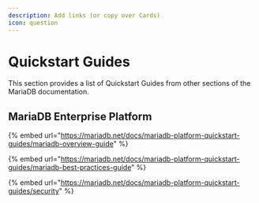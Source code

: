 ```yaml
---
description: Add links (or copy over Cards)
icon: question
---
```


# Quickstart Guides

This section provides a list of Quickstart Guides from other sections of the MariaDB documentation.

## MariaDB Enterprise Platform

{% embed url="https://mariadb.net/docs/mariadb-platform-quickstart-guides/mariadb-overview-guide" %}

{% embed url="https://mariadb.net/docs/mariadb-platform-quickstart-guides/mariadb-best-practices-guide" %}

{% embed url="https://mariadb.net/docs/mariadb-platform-quickstart-guides/security" %}
